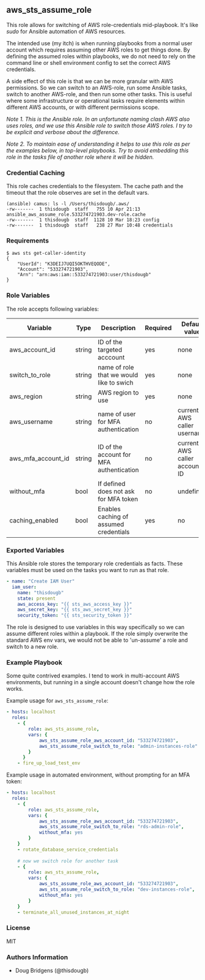 ## aws_sts_assume_role
This role allows for switching of AWS role-credentials mid-playbook.
It's like _sudo_ for Ansible automation of AWS resources.

The intended use (my itch) is when running playbooks from a normal user account which requires assuming other AWS roles to get things done.
By defining the assumed roles within playbooks, we do not need to rely on the command line or shell environment config to set the correct AWS credentials.

A side effect of this role is that we can be more granular with AWS permissions. 
So we can switch to an AWS-role, run some Ansible tasks, switch to another AWS-role, and then run some other tasks. 
This is useful where some infrastructure or operational tasks require elements within different AWS accounts, or with different permissions scope.

_Note 1. This is the Ansible role. 
In an unfortunate naming clash AWS also uses roles, and we use this Ansible role to switch those AWS roles. I try to be explicit and verbose about the difference._

_Note 2. To maintain ease of understanding it helps to use this role as per the examples below, in top-level playbooks. Try to avoid embedding this role in the tasks file of another role where it will be hidden._

### Credential Caching
This role caches credentials to the filesystem.
The cache path and the timeout that the role observes are set in the default vars.

```
(ansible) camus: ls -l /Users/thisdougb/.aws/
-rw-------  1 thisdougb  staff   755 10 Apr 21:13 ansible_aws_assume_role.533274721903.dev-role.cache
-rw-------  1 thisdougb  staff  1128 10 Mar 18:23 config
-rw-------  1 thisdougb  staff   238 27 Mar 10:48 credentials
```
### Requirements
```
$ aws sts get-caller-identity
{
    "UserId": "K3DEIJ7UQI5OKTHVEQODE",
    "Account": "533274721903",
    "Arn": "arn:aws:iam::533274721903:user/thisdougb"
}
```
### Role Variables
The role accepts following variables:

| Variable           | Type   | Description                              | Required | Default value                 |
|--------------------|--------|------------------------------------------|----------|-------------------------------|
| aws_account_id     | string | ID of the targeted acccount              | yes      | none                          |
| switch_to_role     | string | name of role that we would like to swich | yes      | none                          |
| aws_region         | string | AWS region to use                        | yes      | none                          |
| aws_username       | string | name of user for MFA authentication      | no       | current AWS caller username   |
| aws_mfa_account_id | string | ID of the account for MFA authentication | no       | current AWS caller account ID |
| without_mfa        | bool   | If defined does not ask for MFA token    | no       | undefined                     |
| caching_enabled    | bool   | Enables caching of assumed credentials   | yes      | no                            |


### Exported Variables
This Ansible role stores the temporary role credentials as facts.
These variables must be used on the tasks you want to run as that role.
```yaml
- name: "Create IAM User"
  iam_user:
    name: "thisdougb"
    state: present
    aws_access_key: "{{ sts_aws_access_key }}"
    aws_secret_key: "{{ sts_aws_secret_key }}"
    security_token: "{{ sts_security_token }}"
```
The role is designed to use variables in this way specifically so we can assume different roles within a playbook.
If the role simply overwrite the standard AWS env vars, we would not be able to 'un-assume' a role and switch to a new role.

### Example Playbook
Some quite contrived examples.
I tend to work in multi-account AWS environments, but running in a single account doesn't change how the role works.

Example usage for `aws_sts_assume_role`:

```yaml
- hosts: localhost
  roles:
    - {
        role: aws_sts_assume_role,
        vars: { 
            aws_sts_assume_role_aws_account_id: "533274721903", 
            aws_sts_assume_role_switch_to_role: "admin-instances-role" 
        }
      }
    - fire_up_load_test_env
```
Example usage in automated environment, without prompting for an MFA token:
```yaml
- hosts: localhost
  roles:
    - { 
        role: aws_sts_assume_role, 
        vars: {
            aws_sts_assume_role_aws_account_id: "533274721903", 
            aws_sts_assume_role_switch_to_role: "rds-admin-role", 
            without_mfa: yes 
        }
    }
    - rotate_database_service_credentials
    
    # now we switch role for another task
    - { 
        role: aws_sts_assume_role, 
        vars: { 
            aws_sts_assume_role_aws_account_id: "533274721903", 
            aws_sts_assume_role_switch_to_role: "dev-instances-role", 
            without_mfa: yes
        }
    }
    - terminate_all_unused_instances_at_night
```

### License

MIT

### Authors Information

- Doug Bridgens (@thisdougb)
